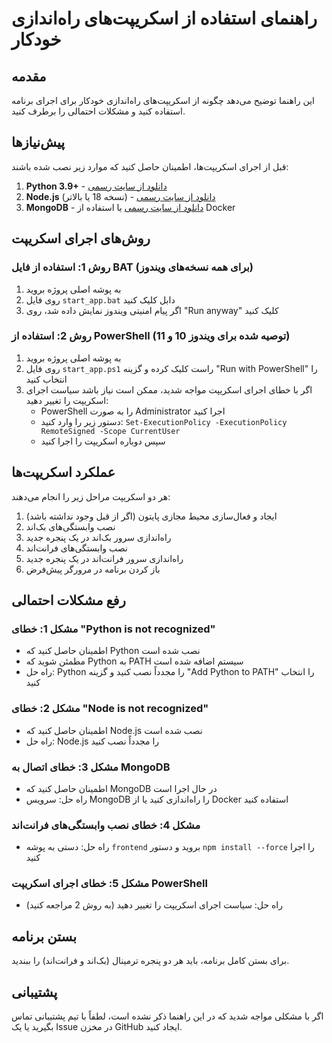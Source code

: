 # راهنمای استفاده از اسکریپت‌های راه‌اندازی خودکار

## مقدمه
این راهنما توضیح می‌دهد چگونه از اسکریپت‌های راه‌اندازی خودکار برای اجرای برنامه استفاده کنید و مشکلات احتمالی را برطرف کنید.

## پیش‌نیازها
قبل از اجرای اسکریپت‌ها، اطمینان حاصل کنید که موارد زیر نصب شده باشند:

1. **Python 3.9+** - [دانلود از سایت رسمی](https://www.python.org/downloads/)
2. **Node.js** (نسخه 18 یا بالاتر) - [دانلود از سایت رسمی](https://nodejs.org/)
3. **MongoDB** - [دانلود از سایت رسمی](https://www.mongodb.com/try/download/community) یا استفاده از Docker

## روش‌های اجرای اسکریپت

### روش 1: استفاده از فایل BAT (برای همه نسخه‌های ویندوز)
1. به پوشه اصلی پروژه بروید
2. روی فایل `start_app.bat` دابل کلیک کنید
3. اگر پیام امنیتی ویندوز نمایش داده شد، روی "Run anyway" کلیک کنید

### روش 2: استفاده از PowerShell (توصیه شده برای ویندوز 10 و 11)
1. به پوشه اصلی پروژه بروید
2. روی فایل `start_app.ps1` راست کلیک کرده و گزینه "Run with PowerShell" را انتخاب کنید
3. اگر با خطای اجرای اسکریپت مواجه شدید، ممکن است نیاز باشد سیاست اجرای اسکریپت را تغییر دهید:
   - PowerShell را به صورت Administrator اجرا کنید
   - دستور زیر را وارد کنید: `Set-ExecutionPolicy -ExecutionPolicy RemoteSigned -Scope CurrentUser`
   - سپس دوباره اسکریپت را اجرا کنید

## عملکرد اسکریپت‌ها
هر دو اسکریپت مراحل زیر را انجام می‌دهند:

1. ایجاد و فعال‌سازی محیط مجازی پایتون (اگر از قبل وجود نداشته باشد)
2. نصب وابستگی‌های بک‌اند
3. راه‌اندازی سرور بک‌اند در یک پنجره جدید
4. نصب وابستگی‌های فرانت‌اند
5. راه‌اندازی سرور فرانت‌اند در یک پنجره جدید
6. باز کردن برنامه در مرورگر پیش‌فرض

## رفع مشکلات احتمالی

### مشکل 1: خطای "Python is not recognized"
- اطمینان حاصل کنید که Python نصب شده است
- مطمئن شوید که Python به PATH سیستم اضافه شده است
- راه حل: Python را مجدداً نصب کنید و گزینه "Add Python to PATH" را انتخاب کنید

### مشکل 2: خطای "Node is not recognized"
- اطمینان حاصل کنید که Node.js نصب شده است
- راه حل: Node.js را مجدداً نصب کنید

### مشکل 3: خطای اتصال به MongoDB
- اطمینان حاصل کنید که MongoDB در حال اجرا است
- راه حل: سرویس MongoDB را راه‌اندازی کنید یا از Docker استفاده کنید

### مشکل 4: خطای نصب وابستگی‌های فرانت‌اند
- راه حل: دستی به پوشه `frontend` بروید و دستور `npm install --force` را اجرا کنید

### مشکل 5: خطای اجرای اسکریپت PowerShell
- راه حل: سیاست اجرای اسکریپت را تغییر دهید (به روش 2 مراجعه کنید)

## بستن برنامه
برای بستن کامل برنامه، باید هر دو پنجره ترمینال (بک‌اند و فرانت‌اند) را ببندید.

## پشتیبانی
اگر با مشکلی مواجه شدید که در این راهنما ذکر نشده است، لطفاً با تیم پشتیبانی تماس بگیرید یا یک Issue در مخزن GitHub ایجاد کنید.